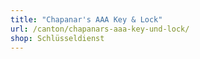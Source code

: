 ```yaml
---
title: "Chapanar's AAA Key & Lock"
url: /canton/chapanars-aaa-key-und-lock/
shop: Schlüsseldienst
---
```


